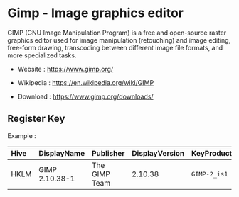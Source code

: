 # Gimp - Image graphics editor

GIMP (GNU Image Manipulation Program) is a free and open-source raster
graphics editor used for image manipulation (retouching) and image editing,
free-form drawing, transcoding between different image file formats,
and more specialized tasks.

* Website : https://www.gimp.org/
* Wikipedia : https://en.wikipedia.org/wiki/GIMP

* Download : https://www.gimp.org/downloads/


## Register Key

Example :

 | Hive | DisplayName | Publisher | DisplayVersion | KeyProduct | UninstallExe |
 |:---- |:----------- |:--------- |:-------------- |:---------- |:------------ |
 | HKLM | GIMP 2.10.38-1 | The GIMP Team | 2.10.38 | `GIMP-2_is1` | `"C:\Program Files\GIMP 2\uninst\unins000.exe"` |
